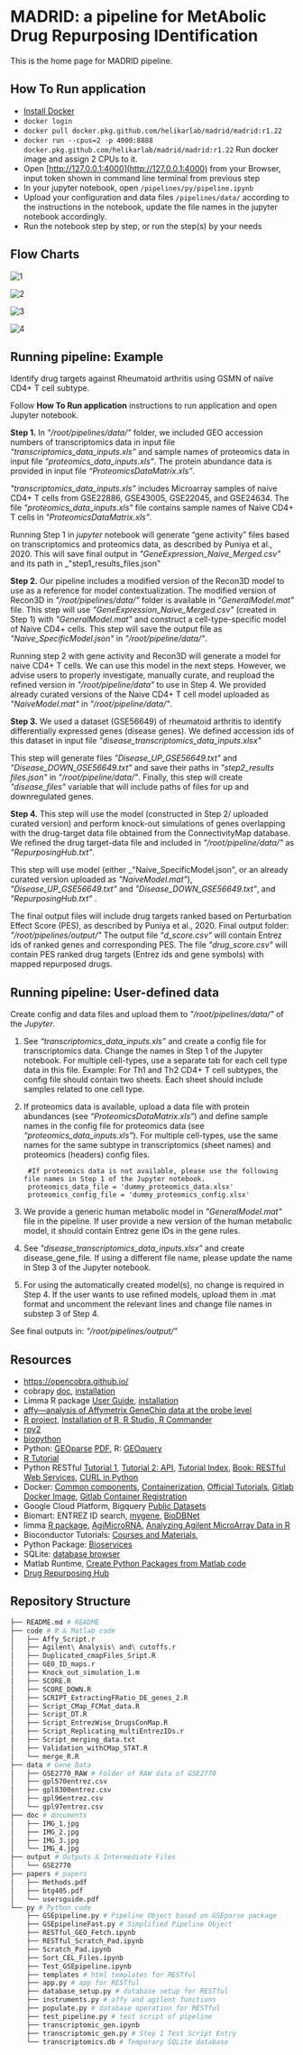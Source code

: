 # MADRID: a pipeline for MetAbolic Drug Repurposing IDentification

This is the home page for MADRID pipeline.

## How To Run application
- [Install Docker](https://docs.docker.com/install/)
- `docker login`
- `docker pull docker.pkg.github.com/helikarlab/madrid/madrid:r1.22`
- `docker run --cpus=2 -p 4000:8888 docker.pkg.github.com/helikarlab/madrid/madrid:r1.22` Run docker image and assign 2 CPUs to it.
- Open [http://127.0.0.1:4000](http://127.0.0.1:4000) from your Browser, input token shown in command line terminal from previous step
- In your jupyter notebook, open `/pipelines/py/pipeline.ipynb`
- Upload your configuration and data files `/pipelines/data/` according to the instructions in the notebook, update the file names in the jupyter notebook accordingly.
- Run the notebook step by step, or run the step(s) by your needs








## Flow Charts
![1](./doc/IMG_1.jpg)

![2](./doc/IMG_2.jpg)

![3](./doc/IMG_3.jpg)

![4](./doc/IMG_4.jpg)



## Running pipeline: Example

Identify drug targets against Rheumatoid arthritis using GSMN of naïve CD4+ T cell subtype.  

Follow **How To Run application** instructions to run application and open Jupyter notebook.

**Step 1.** In _"/root/pipelines/data/"_ folder, we included GEO accession numbers of transcriptomics data in input file _“transcriptomics_data_inputs.xls”_ and sample names of proteomics data in input file _“proteomics_data_inputs.xls”_. The protein abundance data is provided in input file  _“ProteomicsDataMatrix.xls”_. 

_"transcriptomics_data_inputs.xls"_  includes Microarray samples of naive CD4+ T cells from GSE22886, GSE43005, GSE22045, and GSE24634. The file _"proteomics_data_inputs.xls"_ file contains sample names of Naive CD4+ T cells in _"ProteomicsDataMatrix.xls"_. 

Running Step 1 in _jupyter_ notebook will generate “gene activity” files based on transcriptomics and proteomics data, as described by Puniya et al., 2020. This will save final output in   _"GeneExpression_Naive_Merged.csv"_  and its path in _"step1_results_files.json"

**Step 2.** Our pipeline includes a modified version of the Recon3D model to use as a reference for model contextualization. 
The modified version of Recon3D in _"/root/pipelines/data/"_ folder is available in _"GeneralModel.mat"_ file. 
This step will use _"GeneExpression_Naive_Merged.csv"_ (created in Step 1) with _"GeneralModel.mat"_ and construct a cell-type-specific model of Naive CD4+ cells. This step will save the output file as _"Naive_SpecificModel.json"_ in _"/root/pipeline/data/"_.

Running step 2 with gene activity and Recon3D will generate a model for naive CD4+ T cells. We can use this model in the next steps. However, we advise users to properly investigate, manually curate, and reupload the refined version in  _"/root/pipeline/data"_ to use in Step 4. We provided already curated versions of the Naive CD4+ T cell model uploaded as _"NaiveModel.mat"_ in  _"/root/pipeline/data/"_. 

**Step 3.** We used a dataset (GSE56649) of rheumatoid arthritis to identify differentially expressed genes (disease genes). We defined accession ids of this dataset in input file _"disease_transcriptomics_data_inputs.xlsx"_

This step will generate files _"Disease_UP_GSE56649.txt"_ and _"Disease_DOWN_GSE56649.txt"_ and save their paths in _"step2_results files.json"_ in _"/root/pipeline/data/"_.  Finally, this step will create _"disease_files"_ variable that will include paths of files for up and downregulated genes. 

**Step 4.**  This step will use the model (constructed in Step 2/ uploaded curated version) and perform knock-out simulations of genes overlapping with the drug-target data file obtained from the ConnectivityMap database. We refined the drug target-data file and included in _"/root/pipeline/data/"_ as _"RepurposingHub.txt"_.

This step will use model (either _"Naive_SpecificModel.json",  or an already curated version uploaded as _"NaiveModel.mat"_), _"Disease_UP_GSE56649.txt"_ and _"Disease_DOWN_GSE56649.txt"_, and  _"RepurposingHub.txt"_ . 

The final output files will include drug targets ranked based on Perturbation Effect Score (PES), as described by Puniya et al., 2020.
Final output folder: _"/root/pipelines/output/"_
The output file  _"d_score.csv"_ will contain Entrez ids of ranked genes and corresponding PES.  The file _"drug_score.csv"_ will contain PES ranked drug targets (Entrez ids and gene symbols) with mapped repurposed drugs. 

## Running pipeline: User-defined data
Create config and data files and upload them to _"/root/pipelines/data/"_  of the _Jupyter_. 

 
1. See _“transcriptomics_data_inputs.xls”_ and create a config file for transcriptomics data. Change the names in Step 1 of the Jupyter notebook. For multiple cell-types, use a separate tab for each cell type data in this file. Example: For Th1 and Th2 CD4+ T cell subtypes, the config file should contain two sheets. Each sheet should include samples related to one cell type. 
2. If proteomics data is available, upload a data file with protein abundances (see _“ProteomicsDataMatrix.xls”_) and define sample names in the config file for proteomics data (see _“proteomics_data_inputs.xls”_).  For multiple cell-types, use the same names for the same subtype in transcriptomics (sheet names) and proteomics (headers) config files. 
        
        #If proteomics data is not available, please use the following file names in Step 1 of the Jupyter notebook.
        proteomics_data_file = 'dummy_proteomics_data.xlsx'
        proteomics_config_file = 'dummy_proteomics_config.xlsx' 
3. We provide a generic human metabolic model in _"GeneralModel.mat"_ file in the pipeline. If user provide a new version of the human metabolic model, it should contain Entrez gene IDs in the gene rules.
4. See _"disease_transcriptomics_data_inputs.xlsx"_ and create disease_gene_file. If using a different file name, please update the name in Step 3 of the Jupyter notebook. 
5. For using the automatically created model(s), no change is required in  Step 4. If the user wants to use refined models, upload them in .mat format and uncomment the relevant lines and change file names in substep 3 of Step 4. 

See final outputs in: _"/root/pipelines/output/"_  



## Resources
* https://opencobra.github.io/
* cobrapy [doc](https://cobrapy.readthedocs.io/en/stable/), [installation](https://github.com/opencobra/cobrapy/blob/master/INSTALL.rst)
* Limma R package [User Guide](https://www.bioconductor.org/packages/release/bioc/vignettes/limma/inst/doc/usersguide.pdf), [installation](https://bioconductor.org/packages/release/bioc/html/limma.html)
* [affy—analysis of Affymetrix GeneChip data at the probe level](./papers/btg405.pdf)
* [R project](https://www.r-project.org/), [Installation of R, R Studio, R Commander](https://www.andrewheiss.com/blog/2012/04/17/install-r-rstudio-r-commander-windows-osx/)
* [rpy2](https://rpy2.readthedocs.io)
* [biopython](https://biopython.org/wiki/Packages)
* Python: [GEOparse](https://geoparse.readthedocs.io/) [PDF](./doc/geoparse.pdf), R: [GEOquery](https://bioconductor.org/packages/release/bioc/html/GEOquery.html)
* [R Tutorial](https://www.cyclismo.org/tutorial/R/index.html)
* Python RESTful [Tutorial 1](https://kite.com/blog/python/flask-sqlalchemy-tutorial/), [Tutorial 2: API](https://kite.com/blog/python/flask-restful-api-tutorial/), [Tutorial Index](https://realpython.com/tutorials/api/), [Book: RESTful Web Services](http://restfulwebapis.org/RESTful_Web_Services/), [CURL in Python](https://curl.trillworks.com/#python)
* Docker: [Common components](https://www.digitalocean.com/community/tutorials/the-docker-ecosystem-an-introduction-to-common-components), [Containerization](https://www.digitalocean.com/community/tutorials/the-docker-ecosystem-an-overview-of-containerization), [Official Tutorials](https://docs.docker.com/get-started/), [Gitlab Docker Image](https://docs.gitlab.com/ee/ci/docker/using_docker_build.html), [Gitlab Container Registration](https://docs.gitlab.com/ee/user/packages/container_registry/)
* Google Cloud Platform, Bigquery [Public Datasets](https://www.reddit.com/r/bigquery/wiki/datasets)
* Biomart: ENTREZ ID search, [mygene](https://mygene.info/), [BioDBNet](https://biodbnet-abcc.ncifcrf.gov/db/db2db.php)
* limma [R package](http://bioconductor.org/packages/release/bioc/html/limma.html), [AgiMicroRNA](https://bioconductor.org/packages/release/bioc/html/AgiMicroRna.html), [Analyzing Agilent MicroArray Data in R](https://support.bioconductor.org/p/96655/)
* Bioconductor Tutorials: [Courses and Materials](http://master.bioconductor.org/help/course-materials/),
* Python Package: [Bioservices](https://bioservices.readthedocs.io/en/master/)
* SQLite: [database browser](https://sqlitebrowser.org/dl/)
* Matlab Runtime, [Create Python Packages from Matlab code](https://www.mathworks.com/help/compiler_sdk/gs/create-a-python-application-with-matlab-code.html)
* [Drug Repurposing Hub](https://clue.io/repurposing-app)






## Repository Structure

```bash
├── README.md # README
├── code # R & Matlab code
│   ├── Affy_Script.r
│   ├── Agilent\ Analysis\ and\ cutoffs.r
│   ├── Duplicated_cmapFiles_Sript.R
│   ├── GEO_ID_maps.r
│   ├── Knock_out_simulation_1.m
│   ├── SCORE.R
│   ├── SCORE_DOWN.R
│   ├── SCRIPT_ExtractingFRatio_DE_genes_2.R
│   ├── Script_CMap_FCMat_data.R
│   ├── Script_DT.R
│   ├── Script_EntrezWise_DrugsConMap.R
│   ├── Script_Replicating_multiEntrezIDs.r
│   ├── Script_merging_data.txt
│   ├── Validation_withCMap_STAT.R
│   └── merge_R.R
├── data # Gene Data
│   ├── GSE2770_RAW # Folder of RAW data of GSE2770
│   ├── gpl570entrez.csv
│   ├── gpl8300entrez.csv
│   ├── gpl96entrez.csv
│   └── gpl97entrez.csv
├── doc # documents
│   ├── IMG_1.jpg
│   ├── IMG_2.jpg
│   ├── IMG_3.jpg
│   └── IMG_4.jpg
├── output # Outputs & Intermediate Files
│   └── GSE2770
├── papers # papers
│   ├── Methods.pdf
│   ├── btg405.pdf
│   └── usersguide.pdf
└── py # Python code
    ├── GSEpipeline.py # Pipeline Object based on GSEparse package
    ├── GSEpipelineFast.py # Simplified Pipeline Object
    ├── RESTful_GEO_Fetch.ipynb
    ├── RESTful_Scratch_Pad.ipynb
    ├── Scratch_Pad.ipynb
    ├── Sort_CEL_Files.ipynb
    ├── Test_GSEpipeline.ipynb
    ├── templates # html templates for RESTful
    ├── app.py # app for RESTful
    ├── database_setup.py # database setup for RESTful
    ├── instruments.py # affy and agilent functions
    ├── populate.py # database operation for RESTful
    ├── test_pipeline.py # test script of pipeline
    ├── transcriptomic_gen.ipynb
    ├── transcriptomic_gen.py # Step 1 Test Script Entry
    └── transcriptomics.db # Temporary SQLite database
```
